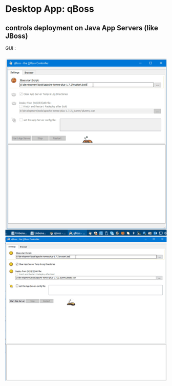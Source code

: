 # Desktop App: qBoss

## controls deployment on Java App Servers (like JBoss)

GUI :
#####

![qboss_ui](https://raw.githubusercontent.com/privet56/qBoss/master/qboss_ui.gif)
![qboss_ui2](https://raw.githubusercontent.com/privet56/qBoss/master/qboss_ui.2.gif)
